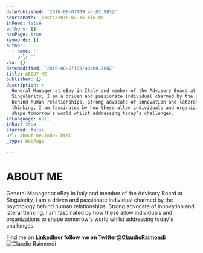 ```yaml
---
datePublished: '2016-08-07T09:43:07.985Z'
sourcePath: _posts/2016-02-15-bio.md
inFeed: false
authors: []
hasPage: true
keywords: []
author:
  - name: ''
    url: ''
via: {}
dateModified: '2016-08-07T09:43:00.760Z'
title: ABOUT ME
publisher: {}
description: >-
  General Manager at eBay in Italy and member of the Advisory Board at
  Singularity, I am a driven and passionate individual charmed by the psychology
  behind human relationships. Strong advocate of innovation and lateral
  thinking, I am fascinated by how these allow individuals and organizations to
  shape tomorrow’s world whilst addressing today’s challenges.
inLanguage: null
inNav: true
starred: false
url: about-me/index.html
_type: WebPage

---
```

# ABOUT ME

General Manager at eBay in Italy and member of the Advisory Board at Singularity, I am a driven and passionate individual charmed by the psychology behind human relationships. Strong advocate of innovation and lateral thinking, I am fascinated by how these allow individuals and organizations to shape tomorrow's world whilst addressing today's challenges.

Find me on **[LinkedIn][0]**or follow me on Twitter**[@ClaudioRaimondi][1]**
![Claudio Raimondi](https://s3-us-west-2.amazonaws.com/the-grid-img/p/4d1b0d630391c8a8d219beec66f57f13bb13048d.jpg)

[0]: http://linkedin.com/in/claudioraimondi
[1]: http://www.twitter.com/ClaudioRaimondi